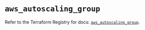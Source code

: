 # `aws_autoscaling_group`

Refer to the Terraform Registry for docs: [`aws_autoscaling_group`](https://registry.terraform.io/providers/hashicorp/aws/5.85.0/docs/resources/autoscaling_group).
